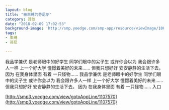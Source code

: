 ```yaml
---
layout: blog
title: "被束缚的芬尼尔"
category: 其他
date: "2018-02-09 17:02:53"
background-image: 'http://smp.yoedge.com/smp-app/resource/viewImage/1001720appline.png'
tags:
- 束缚
- 芬尼

---
```

我品学兼优 是老师眼中的好学生 同学们眼中的尖子生 或许你会以为 我会跟许多人一样 上一个好大学 憧憬着美好的未来…… 但我只想好好 安安静静的生活下去。 因为 在我身体里面 有着 一只怪物……
我品学兼优 是老师眼中的好学生 同学们眼中的尖子生 或许你会以为 我会跟许多人一样 上一个好大学 憧憬着美好的未来…… 但我只想好好 安安静静的生活下去。 因为 在我身体里面 有着 一只怪物……
入口

[http://smp3.yoedge.com/view/gotoAppLine/1107570](http://smp3.yoedge.com/view/gotoAppLine/1107570)

        
